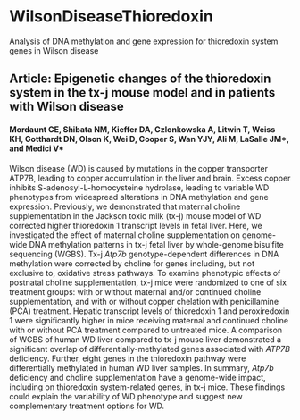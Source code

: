 # WilsonDiseaseThioredoxin
Analysis of DNA methylation and gene expression for thioredoxin system genes in Wilson disease

## Article: Epigenetic changes of the thioredoxin system in the tx-j mouse model and in patients with Wilson disease 
#### Mordaunt CE, Shibata NM, Kieffer DA, Czlonkowska A, Litwin T, Weiss KH, Gotthardt DN, Olson K, Wei D, Cooper S, Wan YJY, Ali M, LaSalle JM*, and Medici V*

Wilson disease (WD) is caused by mutations in the copper transporter ATP7B, leading to copper accumulation in the liver and brain. Excess copper inhibits S-adenosyl-L-homocysteine hydrolase, leading to variable WD phenotypes from widespread alterations in DNA methylation and gene expression. Previously, we demonstrated that maternal choline supplementation in the Jackson toxic milk (tx-j) mouse model of WD corrected higher thioredoxin 1 transcript levels in fetal liver. Here, we investigated the effect of maternal choline supplementation on genome-wide DNA methylation patterns in tx-j fetal liver by whole-genome bisulfite sequencing (WGBS). Tx-j *Atp7b* genotype-dependent differences in DNA methylation were corrected by choline for genes including, but not exclusive to, oxidative stress pathways. To examine phenotypic effects of postnatal choline supplementation, tx-j mice were randomized to one of six treatment groups: with or without maternal and/or continued choline supplementation, and with or without copper chelation with penicillamine (PCA) treatment. Hepatic transcript levels of thioredoxin 1 and peroxiredoxin 1 were significantly higher in mice receiving maternal and continued choline with or without PCA treatment compared to untreated mice.  A comparison of WGBS of human WD liver compared to tx-j mouse liver demonstrated a significant overlap of differentially-methylated genes associated with *ATP7B* deficiency. Further, eight genes in the thioredoxin pathway were differentially methylated in human WD liver samples. In summary, *Atp7b* deficiency and choline supplementation have a genome-wide impact, including on thioredoxin system-related genes, in tx-j mice. These findings could explain the variability of WD phenotype and suggest new complementary treatment options for WD.
